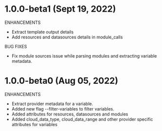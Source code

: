 # 1.0.0-beta1 (Sept 19, 2022)

ENHANCEMENTS

* Extract template output details
* Add resources and datasources details in module_calls

BUG FIXES

* Fix module sources issue while parsing modules and extracting variable metadata.


# 1.0.0-beta0 (Aug 05, 2022)

ENHANCEMENTS

* Extract provider metadata for a variable.
* Added new flag --filter-variables to filter variables.
* Added attributes for resources, datasources and modules
* Added cloud_data_type, cloud_data_range and other provider specific attributes for variables